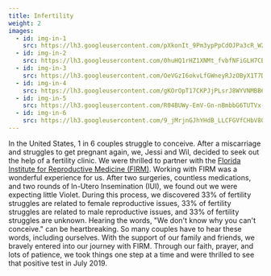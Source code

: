 ```yaml
---
title: Infertility
weight: 2
images:
  - id: img-in-1
    src: https://lh3.googleusercontent.com/pXkonIt_9Pm3ypPpCdOJPa3cR_W2r6CnMULqNrY54MDDMEEOMHAhzZk4cJZlL2zRXJgGMThnc_6Tf1wxzUa7_0zqE5Zwpo5ZJ1hKh_ayw1BEEWjoTW8pIKtRSgvbjVErCc1I1DEJcA0=w600
  - id: img-in-2
    src: https://lh3.googleusercontent.com/0huHQ1rHZ1XNMt_fvbfNFiGLH7CB0gZPbi0RBmMB-FbqTh9kXU2zEk7rEkGAir5aJzvP6HLsZQqDt9r5KcI0i0YYDlCyZeD_KPgn0Ai6oluFOnRysBl8lrOXPAHI37cuZ958bxqi0Ug=w600
  - id: img-in-3
    src: https://lh3.googleusercontent.com/OeVGzI6okvLfGWneyRJzOByX1T7D8nuBzVyZNIo2YxX77_65fT0ZLLJKcxwVaJQnMqrW2II1MxZpgIQjVgiQbcqiBHU9gueSbOLhxdWoRTSi9UzpV54w0PS3vg_mMjxIHMRspzUzgxI=w600
  - id: img-in-4
    src: https://lh3.googleusercontent.com/gKOrOpT17CKPJjPLsrJ8WYVNMBB6yVsR4fmJixaiAZ-11hjDgaVu0vp7wv_F1e4oey9Gu21vUfk5DynW0BKW0W-5Gr0y1bhgbR0bRXR8_c4FrruKGg3G9a_bFWbqTX6kM9pgTq0xsQc=w600
  - id: img-in-5
    src: https://lh3.googleusercontent.com/R04BUWy-EmV-Gn-nBmbbG6TUTVx-_Gz6bebVBc2cvUtKJiccUP6yM36a9shwH90uPXzslKrlJzLO9qSmkC6WAJifVKpJP4i4kgt_gvRj3hxoJGA1kH3YcopzJHLER8SQ-PRGH0z9LC4=w600
  - id: img-in-6
    src: https://lh3.googleusercontent.com/9_jMrjnGJhYHdB_LLCFGVfCHbV8OdQJmaHUNn-aSJ3KhPcSeDyWgV4CfGfrkSMO9pMIjrRW4sohr1HOKBxPD70wHuI3pw9W14J-WSbiSHGJ6NvRWe6ePomWL3K0np5ITaihqT8rnyOI=w600
---
```

In the United States, 1 in 6 couples struggle to conceive. After a miscarriage and struggles to get pregnant again, we, Jessi and Wil, decided to seek out the help of a fertility clinic. We were thrilled to partner with the [Florida Institute for Reproductive Medicine (FIRM)](https://www.fertilityjacksonville.com). Working with FIRM was a wonderful experience for us. After two surgeries, countless medications, and two rounds of In-Utero Insemination (IUI), we found out we were expecting little Violet. During this process, we discovered 33% of fertility struggles are related to female reproductive issues, 33% of fertility struggles are related to male reproductive issues, and 33% of fertility struggles are unknown. Hearing the words, "We don't know why you can't conceive." can be heartbreaking. So many couples have to hear these words, including ourselves. With the support of our family and friends, we bravely entered into our journey with FIRM. Through our faith, prayer, and lots of patience, we took things one step at a time and were thrilled to see that positive test in July 2019.